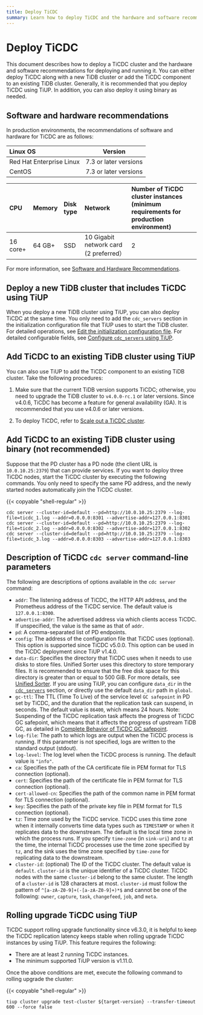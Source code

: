 ```yaml
---
title: Deploy TiCDC
summary: Learn how to deploy TiCDC and the hardware and software recommendations for deploying and running it.
---
```


# Deploy TiCDC

This document describes how to deploy a TiCDC cluster and the hardware and software recommendations for deploying and running it. You can either deploy TiCDC along with a new TiDB cluster or add the TiCDC component to an existing TiDB cluster. Generally, it is recommended that you deploy TiCDC using TiUP. In addition, you can also deploy it using binary as needed.

## Software and hardware recommendations

In production environments, the recommendations of software and hardware for TiCDC are as follows:

| Linux OS       | Version         |
| :----------------------- | :----------: |
| Red Hat Enterprise Linux | 7.3 or later versions   |
| CentOS                   | 7.3 or later versions   |

| CPU | Memory | Disk type | Network | Number of TiCDC cluster instances (minimum requirements for production environment) |
| :--- | :--- | :--- | :--- | :--- |
| 16 core+ | 64 GB+ | SSD | 10 Gigabit network card (2 preferred） | 2 |

For more information, see [Software and Hardware Recommendations](/hardware-and-software-requirements.md).

## Deploy a new TiDB cluster that includes TiCDC using TiUP

When you deploy a new TiDB cluster using TiUP, you can also deploy TiCDC at the same time. You only need to add the `cdc_servers` section in the initialization configuration file that TiUP uses to start the TiDB cluster. For detailed operations, see [Edit the initialization configuration file](/production-deployment-using-tiup.md#step-3-initialize-cluster-topology-file). For detailed configurable fields, see [Configure `cdc_servers` using TiUP](/tiup/tiup-cluster-topology-reference.md#cdc_servers).

## Add TiCDC to an existing TiDB cluster using TiUP

You can also use TiUP to add the TiCDC component to an existing TiDB cluster. Take the following procedures:

1. Make sure that the current TiDB version supports TiCDC; otherwise, you need to upgrade the TiDB cluster to `v4.0.0-rc.1` or later versions. Since v4.0.6, TiCDC has become a feature for general availability (GA). It is recommended that you use v4.0.6 or later versions.

2. To deploy TiCDC, refer to [Scale out a TiCDC cluster](/scale-tidb-using-tiup.md#scale-out-a-ticdc-cluster).

## Add TiCDC to an existing TiDB cluster using binary (not recommended)

Suppose that the PD cluster has a PD node (the client URL is `10.0.10.25:2379`) that can provide services. If you want to deploy three TiCDC nodes, start the TiCDC cluster by executing the following commands. You only need to specify the same PD address, and the newly started nodes automatically join the TiCDC cluster.

{{< copyable "shell-regular" >}}

```shell
cdc server --cluster-id=default --pd=http://10.0.10.25:2379 --log-file=ticdc_1.log --addr=0.0.0.0:8301 --advertise-addr=127.0.0.1:8301
cdc server --cluster-id=default --pd=http://10.0.10.25:2379 --log-file=ticdc_2.log --addr=0.0.0.0:8302 --advertise-addr=127.0.0.1:8302
cdc server --cluster-id=default --pd=http://10.0.10.25:2379 --log-file=ticdc_3.log --addr=0.0.0.0:8303 --advertise-addr=127.0.0.1:8303
```

## Description of TiCDC `cdc server` command-line parameters

The following are descriptions of options available in the `cdc server` command:

- `addr`: The listening address of TiCDC, the HTTP API address, and the Prometheus address of the TiCDC service. The default value is `127.0.0.1:8300`.
- `advertise-addr`: The advertised address via which clients access TiCDC. If unspecified, the value is the same as that of `addr`.
- `pd`: A comma-separated list of PD endpoints.
- `config`: The address of the configuration file that TiCDC uses (optional). This option is supported since TiCDC v5.0.0. This option can be used in the TiCDC deployment since TiUP v1.4.0.
- `data-dir`: Specifies the directory that TiCDC uses when it needs to use disks to store files. Unified Sorter uses this directory to store temporary files. It is recommended to ensure that the free disk space for this directory is greater than or equal to 500 GiB. For more details, see [Unified Sorter](/ticdc/manage-ticdc.md#unified-sorter). If you are using TiUP, you can configure `data_dir` in the [`cdc_servers`](/tiup/tiup-cluster-topology-reference.md#cdc_servers) section, or directly use the default `data_dir` path in `global`.
- `gc-ttl`: The TTL (Time To Live) of the service level `GC safepoint` in PD set by TiCDC, and the duration that the replication task can suspend, in seconds. The default value is `86400`, which means 24 hours. Note: Suspending of the TiCDC replication task affects the progress of TiCDC GC safepoint, which means that it affects the progress of upstream TiDB GC, as detailed in [Complete Behavior of TiCDC GC safepoint](/ticdc/ticdc-faq.md#what-is-the-complete-behavior-of-ticdc-garbage-collection-gc-safepoint).
- `log-file`: The path to which logs are output when the TiCDC process is running. If this parameter is not specified, logs are written to the standard output (stdout).
- `log-level`: The log level when the TiCDC process is running. The default value is `"info"`.
- `ca`: Specifies the path of the CA certificate file in PEM format for TLS connection (optional).
- `cert`: Specifies the path of the certificate file in PEM format for TLS connection (optional).
- `cert-allowed-cn`: Specifies the path of the common name in PEM format for TLS connection (optional).
- `key`: Specifies the path of the private key file in PEM format for TLS connection (optional).
- `tz`: Time zone used by the TiCDC service. TiCDC uses this time zone when it internally converts time data types such as `TIMESTAMP` or when it replicates data to the downstream. The default is the local time zone in which the process runs. If you specify `time-zone` (in `sink-uri`) and `tz` at the time, the internal TiCDC processes use the time zone specified by `tz`, and the sink uses the time zone specified by `time-zone` for replicating data to the downstream.
- `cluster-id`: (optional) The ID of the TiCDC cluster. The default value is `default`. `cluster-id` is the unique identifier of a TiCDC cluster. TiCDC nodes with the same `cluster-id` belong to the same cluster. The length of a `cluster-id` is 128 characters at most. `cluster-id` must follow the pattern of `^[a-zA-Z0-9]+(-[a-zA-Z0-9]+)*$` and cannot be one of the following: `owner`, `capture`, `task`, `changefeed`, `job`, and `meta`.

## Rolling upgrade TiCDC using TiUP

TiCDC support rolling upgrade functionality since v6.3.0, it is helpful to keep the TiCDC replication latency keeps stable when rolling upgrade TiCDC instances by using TiUP. This feature requires the following:

* There are at least 2 running TiCDC instances.
* The minimum supported TiUP version is v1.11.0.

Once the above conditions are met, execute the following command to rolling upgrade the cluster:

{{< copyable "shell-regular" >}}

```shell
tiup cluster upgrade test-cluster ${target-version} --transfer-timeout 600 --force false
```
